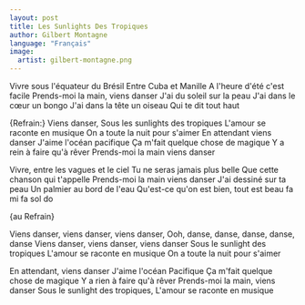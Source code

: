 ```yaml
---
layout: post
title: Les Sunlights Des Tropiques
author: Gilbert Montagne
language: "Français"
image:
  artist: gilbert-montagne.png
---
```

Vivre sous l'équateur du Brésil
Entre Cuba et Manille
A l'heure d'été c'est facile
Prends-moi la main, viens danser
J'ai du soleil sur la peau
J'ai dans le cœur un bongo
J'ai dans la tête un oiseau
Qui te dit tout haut

{Refrain:}
Viens danser,
Sous les sunlights des tropiques
L'amour se raconte en musique
On a toute la nuit pour s'aimer
En attendant viens danser
J'aime l'océan pacifique
Ça m'fait quelque chose de magique
Y a rein à  faire qu'à  rêver
Prends-moi la main viens danser



Vivre, entre les vagues et le ciel
Tu ne seras jamais plus belle
Que cette chanson qui t'appelle
Prends-moi la main viens danser
J'ai dessiné sur ta peau
Un palmier au bord de l'eau
Qu'est-ce qu'on est bien, tout est beau
fa mi fa sol do

{au Refrain}

Viens danser, viens danser, viens danser,
Ooh, danse, danse, danse, danse, danse
Viens danser, viens danser, viens danser
Sous le sunlight des tropiques
L'amour se raconte en musique
On a toute la nuit pour s'aimer

En attendant, viens danser
J'aime l'océan Pacifique
Ça m'fait quelque chose de magique
Y a rien à  faire qu'à  rêver
Prends-moi la main, viens danser
Sous le sunlight des tropiques,
L'amour se raconte en musique

